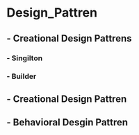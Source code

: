 # Design_Pattren
## - Creational Design Pattrens
###  - Singilton
###  - Builder
## - Creational Design Pattren
## - Behavioral Desgin Pattren

